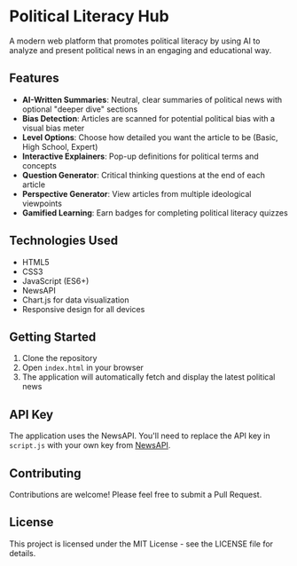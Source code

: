# Political Literacy Hub

A modern web platform that promotes political literacy by using AI to analyze and present political news in an engaging and educational way.

## Features

- **AI-Written Summaries**: Neutral, clear summaries of political news with optional "deeper dive" sections
- **Bias Detection**: Articles are scanned for potential political bias with a visual bias meter
- **Level Options**: Choose how detailed you want the article to be (Basic, High School, Expert)
- **Interactive Explainers**: Pop-up definitions for political terms and concepts
- **Question Generator**: Critical thinking questions at the end of each article
- **Perspective Generator**: View articles from multiple ideological viewpoints
- **Gamified Learning**: Earn badges for completing political literacy quizzes

## Technologies Used

- HTML5
- CSS3
- JavaScript (ES6+)
- NewsAPI
- Chart.js for data visualization
- Responsive design for all devices

## Getting Started

1. Clone the repository
2. Open `index.html` in your browser
3. The application will automatically fetch and display the latest political news

## API Key

The application uses the NewsAPI. You'll need to replace the API key in `script.js` with your own key from [NewsAPI](https://newsapi.org/).

## Contributing

Contributions are welcome! Please feel free to submit a Pull Request.

## License

This project is licensed under the MIT License - see the LICENSE file for details. 